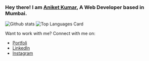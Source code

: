 ### Hey there! I am [Aniket Kumar](https://aniket-kumar.web.app), A Web Developer based in Mumbai.

<!--

Here are some ideas to get you started:

- 🔭 I’m currently working on ...
- 🌱 I’m currently learning ...
- 👯 I’m looking to collaborate on ...
- 🤔 I’m looking for help with ...
- 💬 Ask me about ...
- 📫 How to reach me: ...
- 😄 Pronouns: ...
- ⚡ Fun fact: ...
-->
![Github stats](https://github-readme-stats.vercel.app/api?username=ak-301&theme=highcontrast&show_icons=true&count_private=true)
![Top Languages Card](https://github-readme-stats.vercel.app/api/top-langs/?username=ak-301&layout=compact)

Want to work with me? Connect with me on:
* [Portfoli](https://aniketkumar.info/)
* [LinkedIn](https://www.linkedin.com/in/aniketkumar30)
* [Instagram](https://www.instagram.com/mr.ak_301)
<!-- -->
